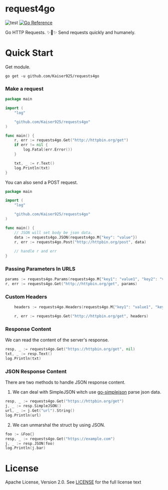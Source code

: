 # request4go

![test](https://github.com/Kaiser925/requests4go/workflows/test/badge.svg)
[![Go Reference](https://pkg.go.dev/badge/github.com/Kaiser925/requests4go.svg)](https://pkg.go.dev/github.com/Kaiser925/requests4go)

Go HTTP Requests. ✨🎉✨ Send requests quickly and humanely.

Quick Start
=======

Get module.

~~~
go get -u github.com/Kaiser925/requests4go
~~~

### Make a request

~~~go
package main

import (
	"log"

	"github.com/Kaiser925/requests4go"
)

func main() {
	r, err := requests4go.Get("http://httpbin.org/get")
	if err != nil {
		log.Fatal(err.Error())
	}

	txt, _ := r.Text()
	log.Println(txt)
}
~~~

You can also send a POST request.

```go
package main

import (
	"log"

	"github.com/Kaiser925/requests4go"
)

func main() {
	// JSON will set body be json data.
	data := requests4go.JSON(requests4go.M{"key": "value"})
	r, err := requests4go.Post("http://httpbin.org/post", data)
	
	// handle r and err
}
```

### Passing Parameters In URLS

```go
params := requests4go.Params(requests4go.M{"key1": "value1", "key2": "value2"})
r, err := requests4go.Get("http://httpbin.org/get", params)
```

### Custom Headers

```go
	headers := requests4go.Headers(requests4go.M{"key1": "value1", "key2": "value2"})

	r, err := requests4go.Get("http://httpbin.org/get", headers)
```

### Response Content

We can read the content of the server's response.

~~~go
resp, _ := requests4go.Get("https://httpbin.org/get", nil)
txt, _ := resp.Text()
log.Println(txt)
~~~

### JSON Response Content

There are two methods to handle JSON response content.

1. We can deal with SimpleJSON witch use [go-simplejson](https://github.com/bitly/go-simplejson) parse json data.

~~~go
resp, _ := requests4go.Get("https://httpbin.org/get")
j, _ := resp.SimpleJSON()
url, _ := j.Get("url").String()
log.Println(url)
~~~

2. We can unmarshal the struct by using JSON.

```go
foo := &Foo{}
resp, _ := requests4go.Get("https://example.com")
j, _ := resp.JSON(foo)
log.Println(j.bar)
```

License
=======

Apache License, Version 2.0. See [LICENSE](LICENSE) for the full license text
